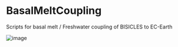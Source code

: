 # BasalMeltCoupling

Scripts for basal melt / Freshwater coupling of BISICLES to EC-Earth

![image](https://user-images.githubusercontent.com/82878115/212126244-cd95fffe-e65d-42a2-a028-daf9fa6298f8.png)
